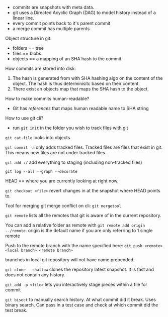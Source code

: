 - commits are snapshots with meta data.
- git uses a Directed Acyclic Graph (DAG) to model history instead of a linear line.
- every commit points back to it's parent commit
- a merge commit has multiple parents

Object structure in git:

- folders == tree
- files == blobs
- objects == a mapping of an SHA hash to the commit

How commits are stored into disk:

1. The hash is generated from with SHA hashing algo on the content of the object. The hash is thus determinisitc based on their content.
2. There exist an objects map that maps the SHA hash to the object.

How to make commits human-readable?

- Git has _references_ that maps human readable name to SHA string

How to use git cli?

- run `git init` in the folder you wish to track files with git

`git cat-file` looks into objects

`git commit -a` only adds tracked files. Tracked files are files that exist in git. This means new files are not under tracked files.

`git add :/` add everything to staging (including non-tracked files)

`git log --all --graph --decorate`

HEAD == where you are currently looking at right now.

`git checkout <file>` revert changes in <file> at the snapshot where HEAD points to.

Tool for merging git merge conflict on cli: `git mergetool`

`git remote` lists all the remotes that git is aware of in the current repository.

You can add a relative folder as remote with `git remote add origin ../remote`.
origin is the default name if you are only referring to 1 single remote

Push to the remote branch with the name specified here:
`git push <remote> <local branch>:<remote branch>`

branches in local git repository will not have <remote> name prepended.

`git clone --shallow` clones the repository latest snapshot. It is fast and does not contain any history.

`git add -p <file>` lets you interactively stage pieces within a file for commit

`git bisect` to manually search history. At what commit did it break. Uses binary search. Can pass in a test case and check at which commit did the test break.
